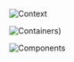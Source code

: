 ![Context](https://www.plantuml.com/plantuml/png/pPFFRXCn4CRlUGgJKv3Qx8KJfqA548984T03fsgRMCHYrnljUg7SqXOeg4YLk80uK27n06x4GcZpvnN6RyGtJjhTabRgaKkydldypSyppbfcmjJaSLIxeNGdohjIz8pfPxU380rVDPyhqyktyaocdKGRgKspayH1FmerdrdDJ3TIMy7whTKsXpPQZu8up8nC4TfSnubGQPas--nVQyiqItHZ0sOheav7DALJzv5-OnsITRjKyBxEkIyqeP5xHoFy3jmU5MvNG7RiFa2451ND-itQazSe5JTQoKibMw7fzFZeTnpPyMPZigBCrPUJz1C53mNDt80ARAO-Pq5pEY-3f4-TeFQOGn1PZ_L7k3TOc7_C_8opuDcyjsqQ3vLE-edANjnfFq1X_8hpa2Vv1BF2lQU9E-GgErKmBpXQWWBhl14ZtxDZ22pzAacNW2eypqBTbTltsqzXVVvzFP2lG1ZCsu3uXNdCM0o8oIKTMO40-Y5hUI-WiWBablljhtM0grpTOAzd7Jwcx2Cyred7Gy0TkBVbx6PGxdk1X_7pU2oZnMkx-4G-bmmmu6Lkufs7Z28MH9Q9O7LNiLVLfJhWyZNlkNsorn_IfSxLKT4FRZx4LxQz-A_QZWlzUvspl_ktCwfb8fnQaxgRnz5V)

![Containers](https://www.plantuml.com/plantuml/png/ZLNFJzjO4BxxhtYRooOI98VTqvxOaDMgAgXHWGCdv2HFYOjZH_PB0LML23zAsrIAsakh7a18hNeDA6bD2k5VUEy_wlScjebnKe64iUVDVFFDD_E69L-OdcWtRUCFowdQxHfd3I5Q_Z-5WcVkvEkMQBGhRPzxLTSHt17vgjiij6pJqJ6BlgZPLgMm_FTYMPisLbSAJTCNt8DfQnaHfkLmBz_I-8Q_RJajqpERp8PLxBKuSptHS0sZp3tVTR8RIBF0Cl9CZkLFzKx-mDzBsLS7SgY_C_hiaxoHWNeb0pptrQ4SgWC6jmlr1auuaiDy9cSOQtjWqTmgkcsdPdfxsLNtkSLNJL5jQ91p17S8zbhssTrP9iTU60m_CVNiUhte2iIiSvlNDNTyHaGq0aWS0UTATPWSW6MFoKiGxuF9DNWDw0ovO0rmgDrkPvMdkH3kAMhPH_o57EDa17vuZ3LHb3TOk5Ti33XGdUcYy1j0XsGjJohFU5Mi2TSpwnov9jyiDB3isbziqtHgV3T7JBuI3wG1kq2ddEH-YmmZv07vX5l423NZ4-fqrJ7BmeGwmvg-XqvN2qmTuViAo81XCa0HQZ-VowSubqnXhd37HwRebRAUQ-b9r0wZV7rYUG3qaGp8vOFgJhIU9fTmLIT0wUW0KAMkWGLqxqIim78C2yJ4axeLuQ0v54qwf6YNAjdDKX4ay2Gkxn49_8GuatOZsGr1WvUUdeiPdcowkQgRLgbeLhUvKmDW-3PdbD8rucJEHAgU1a6gb-dhzDykxhXZsl-M7_aajPPOlGx5WJM-IM4a0hAFBSTjkPQ_ZNC4uSbYKoQ1edfG8ZdGv706vaC8CoPx7rp1abR0h3431leNK6NNyPp5ib8NcMw-RW3bGUKQG1sJmadsavlnVtaTHEBtXz7-h8S8m7HladlhLZiJepHTVTTfSS1NTHbyaWs43GKHBcq8gXhbJRPZw3-Evsl8YDI8oC50WqLOMj9RU9wG0rtGFFNzJoRFuTX3ri1uoksjahiJhUbeCSgFTum0HyG8Cjnw89ROO02EaKACQE-VHjMcQqLKAknkw74wTHpRamCN_LyvnBtjFtneW9r6dXu6-INQ4L5ZKqBBuTms4VMYbKvnVrdBRxIpY7c1fA7P0VZbRykPoJ_UgcbLvgv8EKnS7k3Ev8sDzp2sIQmb1BURzYy0))


![Components](https://www.plantuml.com/plantuml/png/fLZDRjj64BxpARQwL0OSwT2UUafbjqNH63KYvv2JGKc4pLeY1P9AOXG1hBXEsgg0q1-WHGy9ZBReLNR5X7PawHLstwZV3hcIg2Lj6XOGHjgTdVc--PbP-huVc5xGwxID3sodsUwrBBOV15t_ashLCvzMzknWlzVe-PRNT9t0Se9Aq-rKkstJaMVk-K6hRJUg6n_VsvPBZxOUL3kc7rWUbdOtt4xNTUIPhjHl-0UsqpKziyFQjcC5XrsBkLwmxnh6jkNvhbD-13FhhCJVy2b_BtxYx_3_EH-95poKlqjoxmz-nIFnaaTu7ebZ7eeN369duWS8OOk7bTAQOTGFWQApMtDxJilq3ijRxXFRsZA3vhvKSeh3VL8xuIEss2kjiMyDXiy6o9e0wPLtzcfkW3CxLjlQazZnKm6H6W3YE-Yv47t6nq0vPFmSm4T0CW6kCUt15bOZR4gnMHOzYONqlWQN8vm_urFiN08V7bC95FJ6wojavmh7ehzC2lyY-27DvUl6DrOpg0UkP-vPi1N_Pia2AzS_OezDfsKzMoCa_n0Ec06wI9gCRVy82vUm0_0fCOK8dF4JtXc84rR64dWcdDucGXVh35uRyGjeXXh68v0GHvMrYePvqmpC1vRZmvBwIbPFfUl9gNr6zaOI9M15S5T48h-8GUph9N1fKV4AMlho0A1Ir802VkyhL40vnGgSYIT5I-b1SEWq-K63lTaeFzwi0GIUXELdd8J-b7FYSCFO5Qa6BfazPncIR3cuOg1xgMOs3ood1ON9jvnKqZbY9oSZnR2maeXob5mrvX4nUKdflZWf1Xbv2Y9KR_IPjujotV9zstNglOPFPKmzGSzn5fl7rv0MvwuAfUVYpMmAcK8G-I-9xpj5G3F1fn2QiZdz2N63Sfag4JbneZ929_RGGlVi83ncK8GVz8PnyLF-ZcDK_48hW6i5VwKr22jIkUA5E7nkFd4zEx3yc-5d5W_iauVZa5mfbnBKlyYl8uY-LnMx8Ym6IPlyJJQLj6XL74ikYuKLFkZCkkamc-K6ogfZtaXHjWwfXXPGDp5HlK7bYxsXO8on1wsAJrOdHTOfCV2SgLLDCvudYjDpmtYkpyBFdc50EsRxq-qlVUgJb1xV9qQnEX-3oKaSA7zbEsxNjVq3xECGdco-L4ff4KE4EEsdFAPYIFCxQqQ8eHQzQCaXr8BpsQ-YZyVQ5zix03B_NWpsdpA9uuh1UkhICPF2X4Y7AmSrJVqmxdrNAurJhaLvbHWbybCr742NG5qIE2p4mPybBfr1yXK9q7I50sJSFsJy5993c8sCXrPxTzDzgYvPwbh3Vrz0WZv2HZgJEmkGfUuVq3pNbEXGjxRNYgvE5gUqOukHXTqKLaRUU0iCnp5EU4g10C9uciCONNAK7ar_Vg_DuA2LUvQGtlcovVJnfLFKPw4OvFTb6PlpHPKIR_s-jm2IoprTnUgcVOoRpAXu9OBCpPQMAux_hGQ1gXujctcOMml5V9VTOc_jEPK8nJrMg2M1WsRY3gxIUaysUyrpef--mjCuPU9azQBF9qRDlZd6g-yJ_5-wLfDZgbJ_X196pg_DB-1SCgULsQqjwN79k71aEKUzOHJ8RoMQcHCvBnayJC7AGe3tXMLVwAq40hVc3qD5mdbtrNhexgvL5SpTLTu7P_c7YFy1)